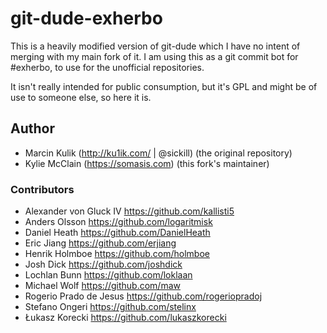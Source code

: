 # git-dude-exherbo

This is a heavily modified version of git-dude which I have no intent of merging with
my main fork of it. I am using this as a git commit bot for #exherbo, to use for the
unofficial repositories.

It isn't really intended for public consumption, but it's GPL and might be of use to
someone else, so here it is.

## Author
- Marcin Kulik (http://ku1ik.com/ | @sickill) (the original repository)
- Kylie McClain (https://somasis.com) (this fork's maintainer)

### Contributors
- Alexander von Gluck IV <https://github.com/kallisti5>
- Anders Olsson <https://github.com/logaritmisk>
- Daniel Heath <https://github.com/DanielHeath>
- Eric Jiang <https://github.com/erjiang>
- Henrik Holmboe <https://github.com/holmboe>
- Josh Dick <https://github.com/joshdick>
- Lochlan Bunn <https://github.com/loklaan>
- Michael Wolf <https://github.com/maw>
- Rogerio Prado de Jesus <https://github.com/rogeriopradoj>
- Stefano Ongeri <https://github.com/stelinx>
- Łukasz Korecki <https://github.com/lukaszkorecki>
